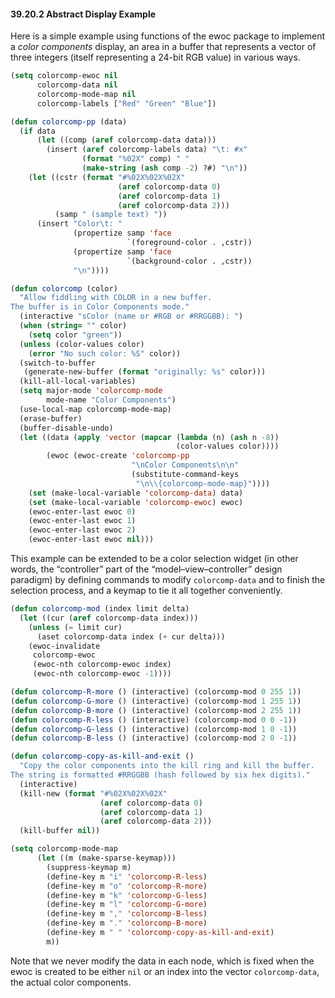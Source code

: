 

#### 39.20.2 Abstract Display Example

Here is a simple example using functions of the ewoc package to implement a *color components* display, an area in a buffer that represents a vector of three integers (itself representing a 24-bit RGB value) in various ways.

```lisp
(setq colorcomp-ewoc nil
      colorcomp-data nil
      colorcomp-mode-map nil
      colorcomp-labels ["Red" "Green" "Blue"])

(defun colorcomp-pp (data)
  (if data
      (let ((comp (aref colorcomp-data data)))
        (insert (aref colorcomp-labels data) "\t: #x"
                (format "%02X" comp) " "
                (make-string (ash comp -2) ?#) "\n"))
    (let ((cstr (format "#%02X%02X%02X"
                        (aref colorcomp-data 0)
                        (aref colorcomp-data 1)
                        (aref colorcomp-data 2)))
          (samp " (sample text) "))
      (insert "Color\t: "
              (propertize samp 'face
                          `(foreground-color . ,cstr))
              (propertize samp 'face
                          `(background-color . ,cstr))
              "\n"))))

(defun colorcomp (color)
  "Allow fiddling with COLOR in a new buffer.
The buffer is in Color Components mode."
  (interactive "sColor (name or #RGB or #RRGGBB): ")
  (when (string= "" color)
    (setq color "green"))
  (unless (color-values color)
    (error "No such color: %S" color))
  (switch-to-buffer
   (generate-new-buffer (format "originally: %s" color)))
  (kill-all-local-variables)
  (setq major-mode 'colorcomp-mode
        mode-name "Color Components")
  (use-local-map colorcomp-mode-map)
  (erase-buffer)
  (buffer-disable-undo)
  (let ((data (apply 'vector (mapcar (lambda (n) (ash n -8))
                                     (color-values color))))
        (ewoc (ewoc-create 'colorcomp-pp
                           "\nColor Components\n\n"
                           (substitute-command-keys
                            "\n\\{colorcomp-mode-map}"))))
    (set (make-local-variable 'colorcomp-data) data)
    (set (make-local-variable 'colorcomp-ewoc) ewoc)
    (ewoc-enter-last ewoc 0)
    (ewoc-enter-last ewoc 1)
    (ewoc-enter-last ewoc 2)
    (ewoc-enter-last ewoc nil)))
```

This example can be extended to be a color selection widget (in other words, the “controller” part of the “model–view–controller” design paradigm) by defining commands to modify `colorcomp-data` and to finish the selection process, and a keymap to tie it all together conveniently.

```lisp
(defun colorcomp-mod (index limit delta)
  (let ((cur (aref colorcomp-data index)))
    (unless (= limit cur)
      (aset colorcomp-data index (+ cur delta)))
    (ewoc-invalidate
     colorcomp-ewoc
     (ewoc-nth colorcomp-ewoc index)
     (ewoc-nth colorcomp-ewoc -1))))

(defun colorcomp-R-more () (interactive) (colorcomp-mod 0 255 1))
(defun colorcomp-G-more () (interactive) (colorcomp-mod 1 255 1))
(defun colorcomp-B-more () (interactive) (colorcomp-mod 2 255 1))
(defun colorcomp-R-less () (interactive) (colorcomp-mod 0 0 -1))
(defun colorcomp-G-less () (interactive) (colorcomp-mod 1 0 -1))
(defun colorcomp-B-less () (interactive) (colorcomp-mod 2 0 -1))

(defun colorcomp-copy-as-kill-and-exit ()
  "Copy the color components into the kill ring and kill the buffer.
The string is formatted #RRGGBB (hash followed by six hex digits)."
  (interactive)
  (kill-new (format "#%02X%02X%02X"
                    (aref colorcomp-data 0)
                    (aref colorcomp-data 1)
                    (aref colorcomp-data 2)))
  (kill-buffer nil))

(setq colorcomp-mode-map
      (let ((m (make-sparse-keymap)))
        (suppress-keymap m)
        (define-key m "i" 'colorcomp-R-less)
        (define-key m "o" 'colorcomp-R-more)
        (define-key m "k" 'colorcomp-G-less)
        (define-key m "l" 'colorcomp-G-more)
        (define-key m "," 'colorcomp-B-less)
        (define-key m "." 'colorcomp-B-more)
        (define-key m " " 'colorcomp-copy-as-kill-and-exit)
        m))
```

Note that we never modify the data in each node, which is fixed when the ewoc is created to be either `nil` or an index into the vector `colorcomp-data`, the actual color components.
